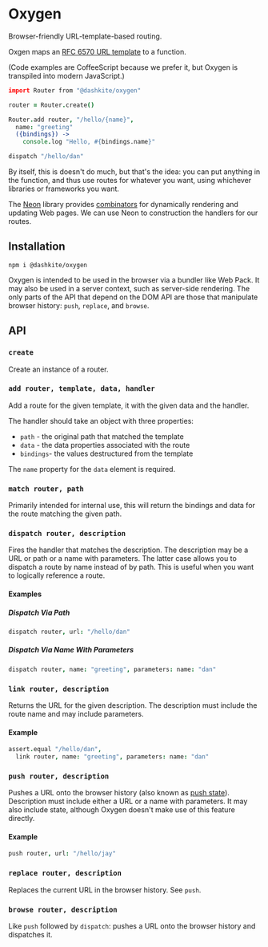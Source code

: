 # Oxygen
Browser-friendly URL-template-based routing.

Oxgen maps an [RFC 6570 URL template](https://tools.ietf.org/html/rfc6570) to a function.

(Code examples are CoffeeScript because we prefer it, but Oxygen is transpiled into modern JavaScript.)

```coffeescript
import Router from "@dashkite/oxygen"

router = Router.create()

Router.add router, "/hello/{name}",
  name: "greeting"
  ({bindings}) ->
    console.log "Hello, #{bindings.name}"

dispatch "/hello/dan"
```

By itself, this is doesn't do much, but that's the idea: you can put anything in the function, and thus use routes for whatever you want, using whichever libraries or frameworks you want.

The [Neon](https://github.com/dashkite/neon) library provides [combinators](https://raganwald.com/2012/12/01/combinators-in-js.html) for dynamically rendering and updating Web pages. We can use Neon to construction the handlers for our routes.

## Installation

```
npm i @dashkite/oxygen
```

Oxygen is intended to be used in the browser via a bundler like Web Pack. It may also be used in a server context, such as server-side rendering. The only parts of the API that depend on the DOM API are those that manipulate browser history: `push`, `replace`, and `browse`.

## API

### `create`

Create an instance of a router.

### `add router, template, data, handler`

Add a route for the given template, it with the given data and the handler.

The handler should take an object with three properties:

- `path` - the original path that matched the template
- `data` - the data properties associated with the route
- `bindings`- the values destructured from the template

The `name` property for the `data` element is required.

### `match router, path`

Primarily intended for internal use, this will return the bindings and data for the route matching the given path.

### `dispatch router, description`

Fires the handler that matches the description. The description may be a URL or path or a name with parameters. The latter case allows you to dispatch a route by name instead of by path. This is useful when you want to logically reference a route.

#### Examples

##### Dispatch Via Path

```coffeescript
dispatch router, url: "/hello/dan"
```

##### Dispatch Via Name With Parameters

```coffeescript
dispatch router, name: "greeting", parameters: name: "dan"
```

### `link router, description`

Returns the URL for the given description. The description must include the route name and may include parameters.

#### Example

```coffeescript
assert.equal "/hello/dan",
  link router, name: "greeting", parameters: name: "dan"
```

### `push router, description`

Pushes a URL onto the browser history (also known as [push state](https://developer.mozilla.org/en-US/docs/Web/API/History_API/Working_with_the_History_API)). Description must include either a URL or a name with parameters. It may also include state, although Oxygen doesn't make use of this feature directly.

#### Example

```coffeescript
push router, url: "/hello/jay"
```

### `replace router, description`

Replaces the current URL in the browser history. See `push`.

### `browse router, description`

Like `push` followed by `dispatch`: pushes a URL onto the browser history and dispatches it.
